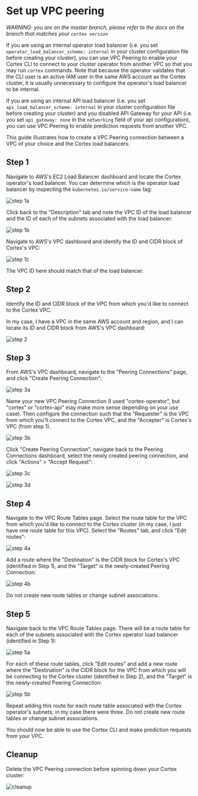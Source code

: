 # Set up VPC peering

_WARNING: you are on the master branch, please refer to the docs on the branch that matches your `cortex version`_

If you are using an internal operator load balancer (i.e. you set `operator_load_balancer_scheme: internal` in your cluster configuration file before creating your cluster), you can use VPC Peering to enable your Cortex CLI to connect to your cluster operator from another VPC so that you may run `cortex` commands. Note that because the operator validates that the CLI user is an active IAM user in the same AWS account as the Cortex cluster, it is usually unnecessary to configure the operator's load balancer to be internal.

If you are using an internal API load balancer (i.e. you set `api_load_balancer_scheme: internal` in your cluster configuration file before creating your cluster) and you disabled API Gateway for your API (i.e. you set `api_gateway: none` in the `networking` field of your api configuration), you can use VPC Peering to enable prediction requests from another VPC.

This guide illustrates how to create a VPC Peering connection between a VPC of your choice and the Cortex load balancers.

## Step 1

Navigate to AWS's EC2 Load Balancer dashboard and locate the Cortex operator's load balancer. You can determine which is the operator load balancer by inspecting the `kubernetes.io/service-name` tag:

![step 1a](https://user-images.githubusercontent.com/808475/80126132-804e2a80-8547-11ea-8ce4-57d3fd96e2c4.png)

Click back to the "Description" tab and note the VPC ID of the load balancer and the ID of each of the subnets associated with the load balancer:

![step 1b](https://user-images.githubusercontent.com/808475/80127144-c2c43700-8548-11ea-95b4-ce9d1df024cc.png)

Navigate to AWS's VPC dashboard and identify the ID and CIDR block of Cortex's VPC:

![step 1c](https://user-images.githubusercontent.com/808475/80125554-af17d100-8546-11ea-96ec-00e2aaee7100.png)

The VPC ID here should match that of the load balancer.

## Step 2

Identify the ID and CIDR block of the VPC from which you'd like to connect to the Cortex VPC.

In my case, I have a VPC in the same AWS account and region, and I can locate its ID and CIDR block from AWS's VPC dashboard:

![step 2](https://user-images.githubusercontent.com/808475/80125729-eb4b3180-8546-11ea-8d20-6bc2478747ae.png)

## Step 3

From AWS's VPC dashboard, navigate to the "Peering Connections" page, and click "Create Peering Connection":

![step 3a](https://user-images.githubusercontent.com/808475/80127600-67df0f80-8549-11ea-9e10-765a6e273b54.png)

Name your new VPC Peering Connection (I used "cortex-operator", but "cortex" or "cortex-api" may make more sense depending on your use case). Then configure the connection such that the "Requester" is the VPC from which you'll connect to the Cortex VPC, and the "Accepter" is Cortex's VPC (from step 1).

![step 3b](https://user-images.githubusercontent.com/808475/80131545-3f5a1400-854f-11ea-9ca0-c51433d3fa3d.png)

Click "Create Peering Connection", navigate back to the Peering Connections dashboard, select the newly created peering connection, and click "Actions" > "Accept Request":

![step 3c](https://user-images.githubusercontent.com/808475/80132168-21d97a00-8550-11ea-8c22-79c65710d369.png)

![step 3d](https://user-images.githubusercontent.com/808475/80132179-26059780-8550-11ea-80fc-6670fcab7026.png)

## Step 4

Navigate to the VPC Route Tables page. Select the route table for the VPC from which you'd like to connect to the Cortex cluster (in my case, I just have one route table for this VPC). Select the "Routes" tab, and click "Edit routes":

![step 4a](https://user-images.githubusercontent.com/808475/80135180-b940cc00-8554-11ea-8162-c7409090897b.png)

Add a route where the "Destination" is the CIDR block for Cortex's VPC (identified in Step 1), and the "Target" is the newly-created Peering Connection:

![step 4b](https://user-images.githubusercontent.com/808475/80137033-78968200-8557-11ea-9d84-9221b772f0fc.png)

Do not create new route tables or change subnet associations.

## Step 5

Navigate back to the VPC Route Tables page. There will be a route table for each of the subnets associated with the Cortex operator load balancer (identified in Step 1):

![step 5a](https://user-images.githubusercontent.com/808475/80138244-5dc50d00-8559-11ea-9248-fc201d011530.png)

For each of these route tables, click "Edit routes" and add a new route where the "Destination" is the CIDR block for the VPC from which you will be connecting to the Cortex cluster (identified in Step 2), and the "Target" is the newly-created Peering Connection:

![step 5b](https://user-images.githubusercontent.com/808475/80138653-f78cba00-8559-11ea-8444-406e218c3bab.png)

Repeat adding this route for each route table associated with the Cortex operator's subnets; in my case there were three. Do not create new route tables or change subnet associations.

You should now be able to use the Cortex CLI and make prediction requests from your VPC.

## Cleanup

Delete the VPC Peering connection before spinning down your Cortex cluster:

![cleanup](https://user-images.githubusercontent.com/808475/80138851-57836080-855a-11ea-92f1-06d501932a41.png)
